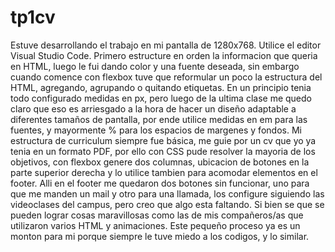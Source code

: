 # tp1cv
Estuve desarrollando el trabajo en mi pantalla de 1280x768. Utilice el editor Visual Studio Code.
Primero estructure en orden la informacion que queria en HTML, luego le fui dando color y una fuente deseada, sin embargo cuando comence con flexbox tuve que reformular un poco la estructura del HTML, agregando, agrupando o quitando etiquetas. En un principio tenia todo configurado medidas en px, pero luego de la ultima clase me quedo claro que eso es arriesgado a la hora de hacer un diseño adaptable a diferentes tamaños de pantalla, por ende utilice medidas en em para las fuentes, y mayormente % para los espacios de margenes y fondos. 
Mi estructura de curriculum siempre fue básica, me guie por un cv que yo ya tenia en un formato PDF, por ello con CSS pude resolver la mayoria de los objetivos, con flexbox genere dos columnas, ubicacion de botones en la parte superior derecha y lo utilice tambien para acomodar elementos en el footer. Alli en el footer me quedaron dos botones sin funcionar, uno para que me manden un mail y otro para una llamada, los configure siguiendo las videoclases del campus, pero creo que algo esta faltando.
Si bien se que se pueden lograr cosas maravillosas como las de mis compañeros/as que utilizaron varios HTML y animaciones. Este pequeño proceso ya es un monton para mi porque siempre le tuve miedo a los codigos, y lo similar.

